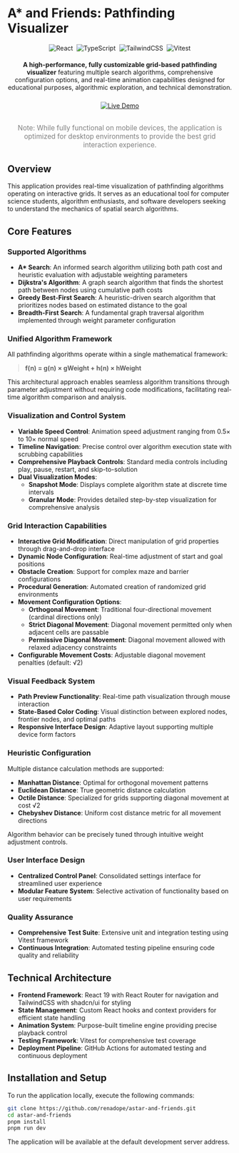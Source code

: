 # A\* and Friends: Pathfinding Visualizer

<div style="display: flex; justify-content: center; gap: 8px; flex-wrap: wrap; margin-bottom: 20px;">
  <img src="https://img.shields.io/badge/React-19.1.0-61DAFB?style=for-the-badge&logo=react" alt="React" />
  <img src="https://img.shields.io/badge/TypeScript-5.8.3-3178C6?style=for-the-badge&logo=typescript" alt="TypeScript" />
  <img src="https://img.shields.io/badge/TailwindCSS-4.1.4-06B6D4?style=for-the-badge&logo=tailwindcss" alt="TailwindCSS" />
  <img src="https://img.shields.io/badge/Vitest-3.1.4-6E9F18?style=for-the-badge&logo=vitest" alt="Vitest" />
</div>

<p style="text-align: center; margin-bottom: 24px;">
  <strong>A high-performance, fully customizable grid-based pathfinding visualizer</strong> featuring multiple search algorithms, comprehensive configuration options, and real-time animation capabilities designed for educational purposes, algorithmic exploration, and technical demonstration.
</p>

<div style="display: flex; justify-content: center; margin-bottom: 32px;">
  <a href="https://astarandfriends.io/" target="_blank">
    <img src="https://img.shields.io/badge/🚀_Live_Demo-Visit_Site-FF5757?style=for-the-badge" alt="Live Demo" />
  </a>
</div>

<p style="text-align: center; font-size: 0.95rem; color: gray; margin-bottom: 32px;">
  Note: While fully functional on mobile devices, the application is optimized for desktop environments to provide the best grid interaction experience.
</p>

## Overview

This application provides real-time visualization of pathfinding algorithms operating on interactive grids. It serves as
an educational tool for computer science students, algorithm enthusiasts, and software developers seeking to understand
the mechanics of spatial search algorithms.

## Core Features

### Supported Algorithms

- **A\* Search**: An informed search algorithm utilizing both path cost and heuristic evaluation with adjustable
  weighting parameters
- **Dijkstra's Algorithm**: A graph search algorithm that finds the shortest path between nodes using cumulative path
  costs
- **Greedy Best-First Search**: A heuristic-driven search algorithm that prioritizes nodes based on estimated distance
  to the goal
- **Breadth-First Search**: A fundamental graph traversal algorithm implemented through weight parameter configuration

### Unified Algorithm Framework

All pathfinding algorithms operate within a single mathematical framework:

> **f(n) = g(n) × gWeight + h(n) × hWeight**

This architectural approach enables seamless algorithm transitions through parameter adjustment without requiring code
modifications, facilitating real-time algorithm comparison and analysis.

### Visualization and Control System

- **Variable Speed Control**: Animation speed adjustment ranging from 0.5× to 10× normal speed
- **Timeline Navigation**: Precise control over algorithm execution state with scrubbing capabilities
- **Comprehensive Playback Controls**: Standard media controls including play, pause, restart, and skip-to-solution
- **Dual Visualization Modes**:
  - **Snapshot Mode**: Displays complete algorithm state at discrete time intervals
  - **Granular Mode**: Provides detailed step-by-step visualization for comprehensive analysis

### Grid Interaction Capabilities

- **Interactive Grid Modification**: Direct manipulation of grid properties through drag-and-drop interface
- **Dynamic Node Configuration**: Real-time adjustment of start and goal positions
- **Obstacle Creation**: Support for complex maze and barrier configurations
- **Procedural Generation**: Automated creation of randomized grid environments
- **Movement Configuration Options**:
  - **Orthogonal Movement**: Traditional four-directional movement (cardinal directions only)
  - **Strict Diagonal Movement**: Diagonal movement permitted only when adjacent cells are passable
  - **Permissive Diagonal Movement**: Diagonal movement allowed with relaxed adjacency constraints
- **Configurable Movement Costs**: Adjustable diagonal movement penalties (default: √2)

### Visual Feedback System

- **Path Preview Functionality**: Real-time path visualization through mouse interaction
- **State-Based Color Coding**: Visual distinction between explored nodes, frontier nodes, and optimal paths
- **Responsive Interface Design**: Adaptive layout supporting multiple device form factors

### Heuristic Configuration

Multiple distance calculation methods are supported:

- **Manhattan Distance**: Optimal for orthogonal movement patterns
- **Euclidean Distance**: True geometric distance calculation
- **Octile Distance**: Specialized for grids supporting diagonal movement at cost √2
- **Chebyshev Distance**: Uniform cost distance metric for all movement directions

Algorithm behavior can be precisely tuned through intuitive weight adjustment controls.

### User Interface Design

- **Centralized Control Panel**: Consolidated settings interface for streamlined user experience
- **Modular Feature System**: Selective activation of functionality based on user requirements

### Quality Assurance

- **Comprehensive Test Suite**: Extensive unit and integration testing using Vitest framework
- **Continuous Integration**: Automated testing pipeline ensuring code quality and reliability

## Technical Architecture

- **Frontend Framework**: React 19 with React Router for navigation and TailwindCSS with shadcn/ui for styling
- **State Management**: Custom React hooks and context providers for efficient state handling
- **Animation System**: Purpose-built timeline engine providing precise playback control
- **Testing Framework**: Vitest for comprehensive test coverage
- **Deployment Pipeline**: GitHub Actions for automated testing and continuous deployment

## Installation and Setup

To run the application locally, execute the following commands:

```bash
git clone https://github.com/renadope/astar-and-friends.git
cd astar-and-friends
pnpm install
pnpm run dev
```

The application will be available at the default development server address.
